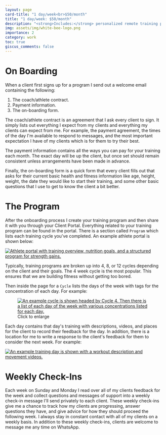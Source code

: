 ```yaml
---
layout: page
card-title: "1 day/week<br>$50/month"
title: "1 day/week: $50/month"
description: "<strong>Includes:</strong> personalized remote training program, open communication with me via WhatsApp, weekly check-ins, nutrition guidance, data and video analysis, and training feedback."
img: assets/img/white-bee-logo.png
importance: 2
category: work
toc: true
giscus_comments: false
---
```


# On Boarding

When a client first signs up for a program I send out a welcome email containing the following:

1. The coach/athlete contract.
2. Payment information.
3. The on-boarding form.

The coach/athlete contract is an agreement that I ask every client to sign. It
simply lists out everything I expect from my clients and everything my clients
can expect from me. For example, the payment agreement, the times of the day I'm
available to respond to messages, and the most important expectation I have of
my clients which is for them to try their best.

The payment information contains all the ways you can pay for your training each
month. The exact day will be up the client, but once set should remain
consistent unless arrangements have been made in advance.  

Finally, the on-boarding form is a quick form that every client fills out that
asks for their current basic health and fitness information like age, height,
weight, the date they would like to start their training, and some other basic
questions that I use to get to know the client a bit better.

# The Program

After the onboarding process I create your training program and then share it
with you through your Client Portal. Everything related to your training program
can be found in the portal. There is a section called `Program` which lists each
training cycle you've completed. An example athlete portal is shown below:

<a href="/assets/img/example-athlete-portal.png">
     <img src="{% thumbnail_img /assets/img/example-athlete-portal.png 500 %}"
          alt='Athlete portal with training overview, nutrition goals, and a structured program for strength gains.' 
          class="border mx-auto d-block img-fluid">
</a>

Typically, training programs are broken up into 4, 8, or 12 cycles depending on
the client and their goals. The 4 week cycle is the most popular. This ensures
that we are building fitness without getting too bored. 

Then inside the page for a `Cycle` lists the days of the week with tags for the
concentration of each day. For example:
     <figure>
     <a href="/assets/img/example-cycle-page.png">
     <img src="{% thumbnail_img /assets/img/example-cycle-page.png 300 %}" 
          alt="An example cycle is shown headed by Cycle 4. Then there is a list of 
               each day of the week with various
               concentrations listed for each day." 
          class="border mx-auto d-block img-fluid">
     </a>
     <caption>Click to enlarge</caption>
     </figure>

Each day contains that day's training with descriptions, videos, and places for
the client to record their feedback for the day. In addition, there is a
location for me to write a response to the client's feedback for them to
consider the next week. For example:

<a href="/assets/img/example-training-day.png">
     <img src="{% thumbnail_img /assets/img/example-training-day.png 500 %}" 
          alt="An example training day is shown with a workout description and movement videos." 
          class="border mx-auto d-block img-fluid">
</a>

# Weekly Check-Ins

Each week on Sunday and Monday I read over all of my clients feedback for the
week and collect questions and messages of support into a weekly check-in
message I'll send privately to each client. These weekly check-ins give me a
chance to track how my clients are progressing, answer questions they have, and
give advice for how they should proceed the following week. I always stay in
constant contact with all of my clients on a weekly basis. In addition to these
weekly check-ins, clients are welcome to message me any time on WhatsApp. 
